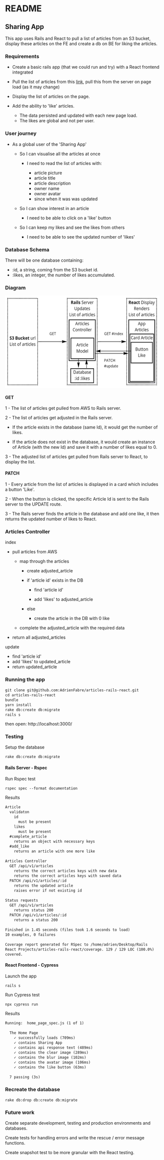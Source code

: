 # README

## Sharing App

This app uses Rails and React to pull a list of articles from an S3 bucket, display these articles on the FE and create a db on BE for liking the articles.

### Requirements

- Create a basic rails app (that we could run and try) with a React frontend integrated

- Pull the list of articles from this [link](https://s3-eu-west-1.amazonaws.com/olio-staging-images/developer/test-articles-v3.json), pull this from the server on page load (as it may change)

- Display the list of articles on the page.

- Add the ability to 'like' articles.

  - The data persisted and updated with each new page load.
  - The likes are global and not per user.

### User journey

- As a global user of the 'Sharing App'

  - So I can visualise all the articles at once

    - I need to read the list of articles with:

      - article picture
      - article title
      - article description
      - owner name
      - owner avatar
      - since when it was was updated

  - So I can show interest in an article

    - I need to be able to click on a 'like' button

  - So I can keep my likes and see the likes from others

    - I need to be able to see the updated number of 'likes'

### Database Schema

There will be one database containing:

- :id, a string, coming from the S3 bucket id.
- :likes, an integer, the number of likes accumulated.

### Diagram

<img src="public/diagram.jpg" alt="diagram" title="diagram" width="550" height="300" />

#### GET

1 - The list of articles get pulled from AWS to Rails server.

2 - The list of articles get adjusted in the Rails server.

- If the article exists in the database (same Id), it would get the number of likes.

- If the article does not exist in the database, it would create an instance of Article (with the new Id) and save it with a number of likes equal to 0.

3 - The adjusted list of articles get pulled from Rails server to React, to display the list.

#### PATCH

1 - Every article from the list of articles is displayed in a card which includes a button 'Like'.

2 - When the button is clicked, the specific Article Id is sent to the Rails server to the UPDATE route.

3 - The Rails server finds the article in the database and add one like, it then returns the updated number of likes to React.

### Articles Controller

index

- pull articles from AWS

  - map through the articles

    - create adjusted_article

    - if 'article id' exists in the DB

      - find 'article id'

      - add 'likes' to adjusted_article

    - else

      - create the article in the DB with 0 like

  - complete the adjusted_article with the required data

- return all adjusted_articles

update

- find 'article id'
- add 'likes' to updated_article
- return updated_article

### Running the app

```unix
git clone git@github.com:AdrienFabre/articles-rails-react.git
cd articles-rails-react
bundle
yarn install
rake db:create db:migrate
rails s
```

then open: http://localhost:3000/

### Testing

Setup the database

```unix
rake db:create db:migrate
```

#### Rails Server - Rspec

Run Rspec test

```unix
rspec spec --format documentation
```

Results

```unix
Article
  validaton
    id
      must be present
    likes
      must be present
  #complete_article
    returns an object with necessary keys
  #add_like
    returns an article with one more like

Articles Controller
  GET /api/v1/articles
    returns the correct articles keys with new data
    returns the correct articles keys with saved data
  PATCH /api/v1/articles/:id
    returns the updated article
    raises error if not existing id

Status requests
  GET /api/v1/articles
    returns status 200
  PATCH /api/v1/articles/:id
    returns a status 200

Finished in 1.45 seconds (files took 1.6 seconds to load)
10 examples, 0 failures

Coverage report generated for RSpec to /home/adrien/Desktop/Rails React Projects/articles-rails-react/coverage. 129 / 129 LOC (100.0%) covered.
```

#### React Frontend - Cypress

Launch the app

```unix
rails s
```

Run Cypress test

```unix
npx cypress run
```

Results

```unix
Running:  home_page_spec.js (1 of 1)

  The Home Page
    ✓ successfully loads (709ms)
    ✓ contains Sharing App
    ✓ contains api response text (489ms)
    ✓ contains the clear image (289ms)
    ✓ contains the blur image (102ms)
    ✓ contains the avatar image (106ms)
    ✓ contains the like button (63ms)

  7 passing (3s)
```

### Recreate the database

```unix
rake db:drop db:create db:migrate
```

### Future work

Create separate development, testing and production environments and databases.

Create tests for handling errors and write the rescue / error message functions.

Create snapshot test to be more granular with the React testing.
